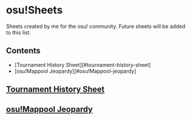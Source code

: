 # osu!Sheets
Sheets created by me for the osu! community. Future sheets will be added to this list.

## Contents
* [Tournament History Sheet][#tournament-history-sheet]
* [osu!Mappool Jeopardy][#osu!Mappool-jeopardy]

## [Tournament History Sheet](https://docs.google.com/spreadsheets/d/1hlngeWJaxbcC499_V0Yo2mcit6aaMAGq7Vcnq0dc4Lk/edit?usp=sharing) 

## [osu!Mappool Jeopardy](https://docs.google.com/spreadsheets/d/1hGT_5y0W6SdcH4t9iBavzwZrwJbxLfXwEhxvzkKSg6o/edit?usp=sharing) 
